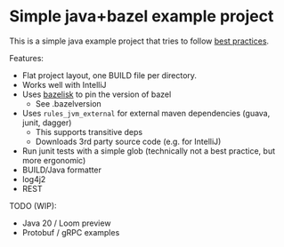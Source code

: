 # Simple java+bazel example project
This is a simple java example project that tries to follow [best practices](https://bazel.build/versions/master/docs/best-practices.html).

Features:
- Flat project layout, one BUILD file per directory.
- Works well with IntelliJ
- Uses [bazelisk](https://github.com/bazelbuild/bazelisk) to pin the version of bazel
  - See .bazelversion
- Uses `rules_jvm_external` for external maven dependencies (guava, junit, dagger)
  - This supports transitive deps
  - Downloads 3rd party source code (e.g. for IntelliJ)
- Run junit tests with a simple glob (technically not a best practice, but
  more ergonomic)
- BUILD/Java formatter
- log4j2
- REST

TODO (WIP):
- Java 20 / Loom preview
- Protobuf / gRPC examples
